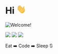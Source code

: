 
# Hi <img src="https://raw.githubusercontent.com/ABSphreak/ABSphreak/master/gifs/Hi.gif" width="30px">


<img src="https://i.pinimg.com/originals/c1/16/12/c11612b4a8bc754d82e4025aab7dc11d.gif" alt="Welcome!" width="300"/>

<a href="https://www.linkedin.com/in/muhammadtalib/"><img src="https://img.shields.io/badge/linkedin-%230077B5.svg?&style=for-the-badge&logo=linkedin&logoColor=white" height=25></a> 
<a href="https://stackoverflow.com/users/10838401/muhammad-talib-waseem"><img src="https://img.shields.io/badge/stackoverflow-%23f48024.svg?&style=for-the-badge&logo=stackoverflow&logoColor=white" height=25></a> 
<a href="mailto:talibwaseem135@gmail.com"><img src="https://cdn.icon-icons.com/icons2/2631/PNG/512/gmail_new_logo_icon_159149.png" height=25></a>

Eat :arrow_right: Code :arrow_right: Sleep :arrows_clockwise:

<!-- 
[![My github stats](https://github-readme-stats.vercel.app/api?username=MuhammadTalib/&count_private=true&bg_color=fff&text_color=0A2540&title_color=635BFF&hide=stars&custom_title=GitHub%20Stats)]
(https://github.com/MuhammadTalib/) -->
